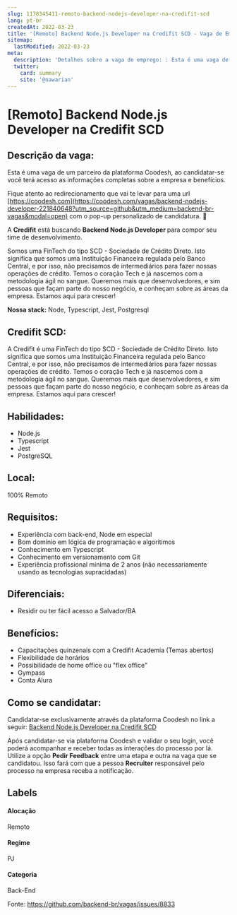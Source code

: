 ```yaml
---
slug: 1178345411-remoto-backend-nodejs-developer-na-credifit-scd
lang: pt-br
createdAt: 2022-03-23
title: '[Remoto] Backend Node.js Developer na Credifit SCD - Vaga de Emprego'
sitemap:
  lastModified: 2022-03-23
meta:
  description: 'Detalhes sobre a vaga de emprego: : Esta é uma vaga de um parceiro da plataforma Coodesh, ao candidatar-se você terá acesso as informações completas sobre a empresa e benefícios.  Fique atento ao redirecionamento que vai te levar para uma url [https://coodesh.com](https://coodesh.com/vagas/backend-nodejs-developer-221840648?utm_source=github&utm_medium=backend-br-vagas&modal=open) com o pop-up personalizado de candidatura. 👋 <p>A <strong>Credifit</strong> está buscando <strong>Backend Node.js Developer </strong>para compor seu time de desenvolvimento.</p> <p>Somos uma FinTech do tipo SCD - Sociedade de Crédito Direto. Isto significa que somos uma Instituição Financeira regulada pelo Banco Central, e por isso, não precisamos de intermediários para fazer nossas operações de crédito. Temos o coração Tech e já nascemos com a metodologia ágil no sangue. Queremos mais que desenvolvedores, e sim pessoas que façam parte do nosso negócio, e conheçam sobre as áreas da empresa. Estamos aqui para crescer!</p> <p><strong>Nossa stack:</strong> Node, Typescript, Jest, Postgresql</p>'
  twitter:
    card: summary
    site: '@nawarian'
---
```


# [Remoto] Backend Node.js Developer na Credifit SCD

## Descrição da vaga: 
Esta é uma vaga de um parceiro da plataforma Coodesh, ao candidatar-se você terá acesso as informações completas sobre a empresa e benefícios.


Fique atento ao redirecionamento que vai te levar para uma url [https://coodesh.com](https://coodesh.com/vagas/backend-nodejs-developer-221840648?utm_source=github&utm_medium=backend-br-vagas&modal=open) com o pop-up personalizado de candidatura. 👋
<p>A <strong>Credifit</strong> está buscando <strong>Backend Node.js Developer </strong>para compor seu time de desenvolvimento.</p>
<p>Somos uma FinTech do tipo SCD - Sociedade de Crédito Direto. Isto significa que somos uma Instituição Financeira regulada pelo Banco Central, e por isso, não precisamos de intermediários para fazer nossas operações de crédito. Temos o coração Tech e já nascemos com a metodologia ágil no sangue. Queremos mais que desenvolvedores, e sim pessoas que façam parte do nosso negócio, e conheçam sobre as áreas da empresa. Estamos aqui para crescer!</p>
<p><strong>Nossa stack:</strong> Node, Typescript, Jest, Postgresql</p>

## Credifit SCD: 
 <p>A Credifit é uma FinTech do tipo SCD - Sociedade de Crédito Direto. Isto significa que somos uma Instituição Financeira regulada pelo Banco Central, e por isso, não precisamos de intermediários para fazer nossas operações de crédito. Temos o coração Tech e já nascemos com a metodologia ágil no sangue. Queremos mais que desenvolvedores, e sim pessoas que façam parte do nosso negócio, e conheçam sobre as áreas da empresa. Estamos aqui para crescer!</p>
</p>

 ## Habilidades: 
 - Node.js 
- Typescript 
- Jest 
- PostgreSQL
## Local: 
 100% Remoto
## Requisitos: 
 - Experiência com back-end, Node em especial 
- Bom domínio em lógica de programação e algorítimos 
- Conhecimento em Typescript 
- Conhecimento em versionamento com Git 
- Experiência profissional mínima de 2 anos (não necessariamente usando as tecnologias supracidadas)
## Diferenciais: 
 - Residir ou ter fácil acesso a Salvador/BA
## Benefícios: 
 - Capacitações quinzenais com a Credifit Academia (Temas abertos) 
- Flexibilidade de horários 
- Possibilidade de home office ou "flex office" 
- Gympass 
- Conta Alura
## Como se candidatar:
Candidatar-se exclusivamente através da plataforma Coodesh no link a seguir: [Backend Node.js Developer na Credifit SCD](https://coodesh.com/vagas/backend-nodejs-developer-221840648?utm_source=github&utm_medium=backend-br-vagas&modal=open)


Após candidatar-se via plataforma Coodesh e validar o seu login, você poderá acompanhar e receber todas as interações do processo por lá. Utilize a opção **Pedir Feedback** entre uma etapa e outra na vaga que se candidatou. Isso fará com que a pessoa **Recruiter** responsável pelo processo na empresa receba a notificação.
## Labels
#### Alocação
Remoto
#### Regime
PJ
#### Categoria
Back-End

Fonte: https://github.com/backend-br/vagas/issues/8833